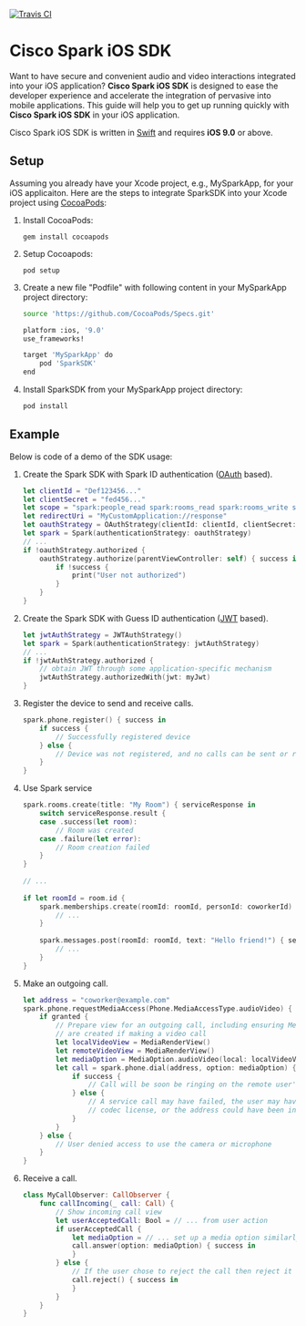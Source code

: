 [![Travis CI](https://travis-ci.org/ciscospark/spark-ios-sdk.svg?branch=master)](https://travis-ci.org/ciscospark/spark-ios-sdk)

# Cisco Spark iOS SDK

Want to have secure and convenient audio and video interactions integrated into your iOS application? **Cisco Spark iOS SDK** is designed to ease the developer experience and accelerate the integration of pervasive into mobile applications. This guide will help you to get up running quickly with **Cisco Spark iOS SDK** in your iOS application.
 
Cisco Spark iOS SDK is written in [Swift](https://developer.apple.com/swift) and requires **iOS 9.0** or above.

## Setup
Assuming you already have your Xcode project, e.g., MySparkApp, for your iOS applicaiton. Here are the steps to integrate SparkSDK into your Xcode project using [CocoaPods](http://cocoapods.org):

1. Install CocoaPods:
 
    ```
    gem install cocoapods
    ```

2. Setup Cocoapods:
 
    ```
    pod setup
    ```

3. Create a new file "Podfile" with following content in your MySparkApp project directory:

    ```bash
    source 'https://github.com/CocoaPods/Specs.git'
    
    platform :ios, '9.0'
    use_frameworks!
    
    target 'MySparkApp' do
        pod 'SparkSDK'
    end
    ```

4. Install SparkSDK from your MySparkApp project directory:

    ```bash
    pod install
    ```


## Example
Below is code of a demo of the SDK usage:

1. Create the Spark SDK with Spark ID authentication ([OAuth](https://oauth.net/) based).
 
   ```swift
   let clientId = "Def123456..."
   let clientSecret = "fed456..."
   let scope = "spark:people_read spark:rooms_read spark:rooms_write spark:memberships_read spark:memberships_write spark:messages_read spark:messages_write"
   let redirectUri = "MyCustomApplication://response"
   let oauthStrategy = OAuthStrategy(clientId: clientId, clientSecret: clientSecret, scope: scope, redirectUri: redirectUri)
   let spark = Spark(authenticationStrategy: oauthStrategy)
   // ...
   if !oauthStrategy.authorized {
       oauthStrategy.authorize(parentViewController: self) { success in
           if !success {
               print("User not authorized")
           }
       }
   }
   ```
 
2. Create the Spark SDK with Guess ID authentication ([JWT](https://jwt.io/) based).
 
   ```swift
   let jwtAuthStrategy = JWTAuthStrategy()
   let spark = Spark(authenticationStrategy: jwtAuthStrategy)
   // ...
   if !jwtAuthStrategy.authorized {
       // obtain JWT through some application-specific mechanism  
       jwtAuthStrategy.authorizedWith(jwt: myJwt)
   }
   ```
 
3. Register the device to send and receive calls.
 
   ```swift
   spark.phone.register() { success in
       if success {
           // Successfully registered device
       } else {
           // Device was not registered, and no calls can be sent or received
       }
   }
   ```
            
4. Use Spark service
    
   ```swift
   spark.rooms.create(title: "My Room") { serviceResponse in
       switch serviceResponse.result {
       case .success(let room):
           // Room was created
       case .failure(let error):
           // Room creation failed
       }
   }
 
   // ... 
 
   if let roomId = room.id {
       spark.memberships.create(roomId: roomId, personId: coworkerId) { serviceResponse in
           // ...
       }
 
       spark.messages.post(roomId: roomId, text: "Hello friend!") { serviceResponse in
           // ...
       }
   }
   ```
    
5. Make an outgoing call.
 
   ```swift
   let address = "coworker@example.com"
   spark.phone.requestMediaAccess(Phone.MediaAccessType.audioVideo) { granted in
       if granted {
           // Prepare view for an outgoing call, including ensuring MediaRenderViews
           // are created if making a video call
           let localVideoView = MediaRenderView()
           let remoteVideoView = MediaRenderView()
           let mediaOption = MediaOption.audioVideo(local: localVideoView, remote: remoteVideoView)
           let call = spark.phone.dial(address, option: mediaOption) { success in
               if success {
                   // Call will be soon be ringing on the remote user's phone
               } else {
                   // A service call may have failed, the user may have rejected the
                   // codec license, or the address could have been incorrect
               }
           }
       } else {
           // User denied access to use the camera or microphone
       }
   }
   ```
 
6. Receive a call.
 
   ```swift
   class MyCallObserver: CallObserver {
       func callIncoming(_ call: Call) {
           // Show incoming call view
           let userAcceptedCall: Bool = // ... from user action
           if userAcceptedCall {
               let mediaOption = // ... set up a media option similarly to dialing
               call.answer(option: mediaOption) { success in
               }
           } else {
               // If the user chose to reject the call then reject it
               call.reject() { success in
               }
           }
       }
   }
   ```
